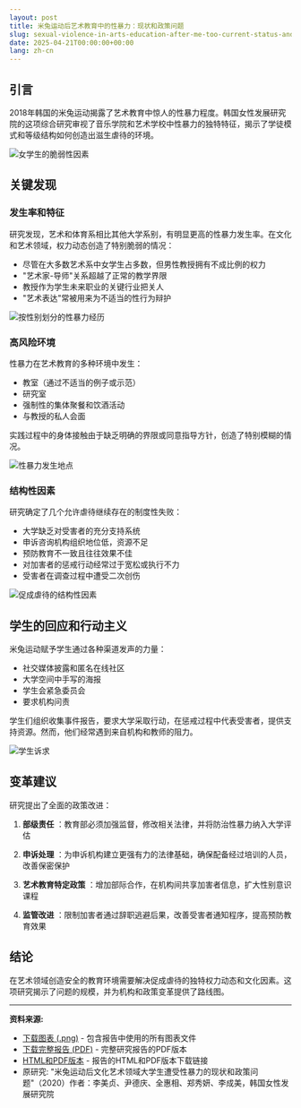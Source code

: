 ```yaml
---
layout: post
title: 米兔运动后艺术教育中的性暴力：现状和政策问题
slug: sexual-violence-in-arts-education-after-me-too-current-status-and-policy-issues-zh-ch
date: 2025-04-21T00:00:00+00:00
lang: zh-cn
---
```


## 引言

2018年韩国的米兔运动揭露了艺术教育中惊人的性暴力程度。韩国女性发展研究院的这项综合研究审视了音乐学院和艺术学校中性暴力的独特特征，揭示了学徒模式和等级结构如何创造出滋生虐待的环境。

![女学生的脆弱性因素](https://i.ibb.co/0RQFxbcC/female-vulnerability.png)

## 关键发现

### 发生率和特征

研究发现，艺术和体育系相比其他大学系别，有明显更高的性暴力发生率。在文化和艺术领域，权力动态创造了特别脆弱的情况：

  * 尽管在大多数艺术系中女学生占多数，但男性教授拥有不成比例的权力
  * "艺术家-导师"关系超越了正常的教学界限
  * 教授作为学生未来职业的关键行业把关人
  * "艺术表达"常被用来为不适当的性行为辩护

![按性别划分的性暴力经历](https://i.ibb.co/LD9P1zXj/harassment-by-gender.png)

### 高风险环境

性暴力在艺术教育的多种环境中发生：

  * 教室（通过不适当的例子或示范）
  * 研究室
  * 强制性的集体聚餐和饮酒活动
  * 与教授的私人会面



实践过程中的身体接触由于缺乏明确的界限或同意指导方针，创造了特别模糊的情况。

![性暴力发生地点](https://i.ibb.co/j96SvcKg/harassment-locations.png)

### 结构性因素

研究确定了几个允许虐待继续存在的制度性失败：

  * 大学缺乏对受害者的充分支持系统
  * 申诉咨询机构组织地位低，资源不足
  * 预防教育不一致且往往效果不佳
  * 对加害者的惩戒行动经常过于宽松或执行不力
  * 受害者在调查过程中遭受二次创伤

![促成虐待的结构性因素](https://i.ibb.co/LhbKMZ9j/structural-factors.png)

## 学生的回应和行动主义

米兔运动赋予学生通过各种渠道发声的力量：

  * 社交媒体披露和匿名在线社区
  * 大学空间中手写的海报
  * 学生会紧急委员会
  * 要求机构问责



学生们组织收集事件报告，要求大学采取行动，在惩戒过程中代表受害者，提供支持资源。然而，他们经常遇到来自机构和教师的阻力。

![学生诉求](https://i.ibb.co/Rk95r6dG/student-demands.png)

## 变革建议

研究提出了全面的政策改进：

  1. **部级责任** ：教育部必须加强监督，修改相关法律，并将防治性暴力纳入大学评估

  2. **申诉处理** ：为申诉机构建立更强有力的法律基础，确保配备经过培训的人员，改善保密保护

  3. **艺术教育特定政策** ：增加部际合作，在机构间共享加害者信息，扩大性别意识课程

  4. **监管改进** ：限制加害者通过辞职逃避后果，改善受害者通知程序，提高预防教育效果




## 结论

在艺术领域创造安全的教育环境需要解决促成虐待的独特权力动态和文化因素。这项研究揭示了问题的规模，并为机构和政策变革提供了路线图。

* * *

**资料来源:**

  * [下载图表 (.png)](https://drive.proton.me/urls/JQ0FXSJJPC#JMkuipzUtH3B) \- 包含报告中使用的所有图表文件
  * [下载完整报告 (PDF)](https://drive.proton.me/urls/BAPF2DA400#4RGLR08iLFAJ) \- 完整研究报告的PDF版本
  * [HTML和PDF版本](https://drive.proton.me/urls/Q0ZXXK136C#JcpeCN9W4vNN) \- 报告的HTML和PDF版本下载链接
  * 原研究: "米兔运动后文化艺术领域大学生遭受性暴力的现状和政策问题"（2020）作者：李美贞、尹德庆、全惠相、郑秀妍、李成美，韩国女性发展研究院



